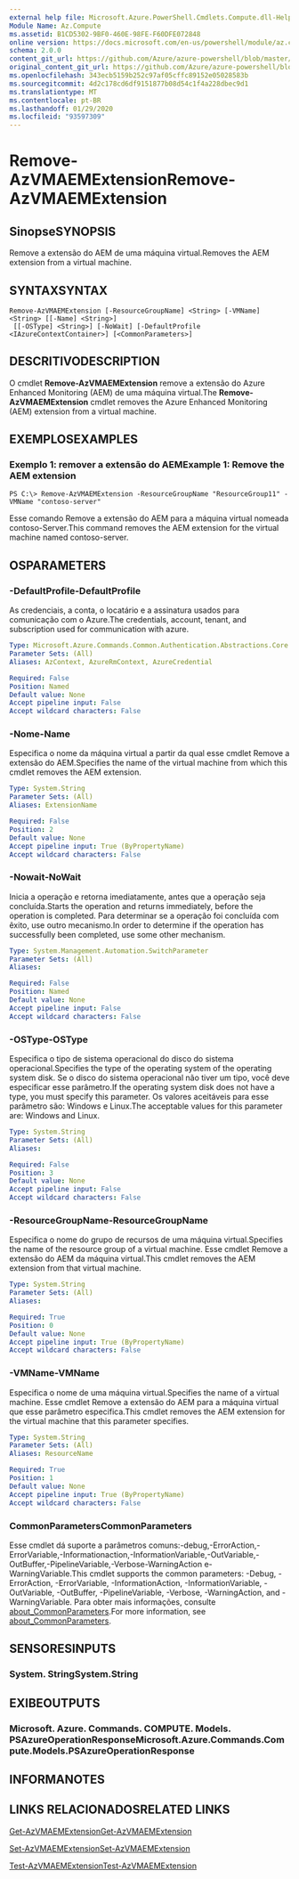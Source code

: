 ```yaml
---
external help file: Microsoft.Azure.PowerShell.Cmdlets.Compute.dll-Help.xml
Module Name: Az.Compute
ms.assetid: B1CD5302-9BF0-460E-98FE-F60DFE072848
online version: https://docs.microsoft.com/en-us/powershell/module/az.compute/remove-azvmaemextension
schema: 2.0.0
content_git_url: https://github.com/Azure/azure-powershell/blob/master/src/Compute/Compute/help/Remove-AzVMAEMExtension.md
original_content_git_url: https://github.com/Azure/azure-powershell/blob/master/src/Compute/Compute/help/Remove-AzVMAEMExtension.md
ms.openlocfilehash: 343ecb5159b252c97af05cffc89152e05028583b
ms.sourcegitcommit: 4d2c178cd6df9151877b08d54c1f4a228dbec9d1
ms.translationtype: MT
ms.contentlocale: pt-BR
ms.lasthandoff: 01/29/2020
ms.locfileid: "93597309"
---
```

# <span data-ttu-id="9227a-101">Remove-AzVMAEMExtension</span><span class="sxs-lookup"><span data-stu-id="9227a-101">Remove-AzVMAEMExtension</span></span>

## <span data-ttu-id="9227a-102">Sinopse</span><span class="sxs-lookup"><span data-stu-id="9227a-102">SYNOPSIS</span></span>
<span data-ttu-id="9227a-103">Remove a extensão do AEM de uma máquina virtual.</span><span class="sxs-lookup"><span data-stu-id="9227a-103">Removes the AEM extension from a virtual machine.</span></span>

## <span data-ttu-id="9227a-104">SYNTAX</span><span class="sxs-lookup"><span data-stu-id="9227a-104">SYNTAX</span></span>

```
Remove-AzVMAEMExtension [-ResourceGroupName] <String> [-VMName] <String> [[-Name] <String>]
 [[-OSType] <String>] [-NoWait] [-DefaultProfile <IAzureContextContainer>] [<CommonParameters>]
```

## <span data-ttu-id="9227a-105">DESCRITIVO</span><span class="sxs-lookup"><span data-stu-id="9227a-105">DESCRIPTION</span></span>
<span data-ttu-id="9227a-106">O cmdlet **Remove-AzVMAEMExtension** remove a extensão do Azure Enhanced Monitoring (AEM) de uma máquina virtual.</span><span class="sxs-lookup"><span data-stu-id="9227a-106">The **Remove-AzVMAEMExtension** cmdlet removes the Azure Enhanced Monitoring (AEM) extension from a virtual machine.</span></span>

## <span data-ttu-id="9227a-107">EXEMPLOS</span><span class="sxs-lookup"><span data-stu-id="9227a-107">EXAMPLES</span></span>

### <span data-ttu-id="9227a-108">Exemplo 1: remover a extensão do AEM</span><span class="sxs-lookup"><span data-stu-id="9227a-108">Example 1: Remove the AEM extension</span></span>
```
PS C:\> Remove-AzVMAEMExtension -ResourceGroupName "ResourceGroup11" -VMName "contoso-server"
```

<span data-ttu-id="9227a-109">Esse comando Remove a extensão do AEM para a máquina virtual nomeada contoso-Server.</span><span class="sxs-lookup"><span data-stu-id="9227a-109">This command removes the AEM extension for the virtual machine named contoso-server.</span></span>

## <span data-ttu-id="9227a-110">OS</span><span class="sxs-lookup"><span data-stu-id="9227a-110">PARAMETERS</span></span>

### <span data-ttu-id="9227a-111">-DefaultProfile</span><span class="sxs-lookup"><span data-stu-id="9227a-111">-DefaultProfile</span></span>
<span data-ttu-id="9227a-112">As credenciais, a conta, o locatário e a assinatura usados para comunicação com o Azure.</span><span class="sxs-lookup"><span data-stu-id="9227a-112">The credentials, account, tenant, and subscription used for communication with azure.</span></span>

```yaml
Type: Microsoft.Azure.Commands.Common.Authentication.Abstractions.Core.IAzureContextContainer
Parameter Sets: (All)
Aliases: AzContext, AzureRmContext, AzureCredential

Required: False
Position: Named
Default value: None
Accept pipeline input: False
Accept wildcard characters: False
```

### <span data-ttu-id="9227a-113">-Nome</span><span class="sxs-lookup"><span data-stu-id="9227a-113">-Name</span></span>
<span data-ttu-id="9227a-114">Especifica o nome da máquina virtual a partir da qual esse cmdlet Remove a extensão do AEM.</span><span class="sxs-lookup"><span data-stu-id="9227a-114">Specifies the name of the virtual machine from which this cmdlet removes the AEM extension.</span></span>

```yaml
Type: System.String
Parameter Sets: (All)
Aliases: ExtensionName

Required: False
Position: 2
Default value: None
Accept pipeline input: True (ByPropertyName)
Accept wildcard characters: False
```

### <span data-ttu-id="9227a-115">-Nowait</span><span class="sxs-lookup"><span data-stu-id="9227a-115">-NoWait</span></span>
<span data-ttu-id="9227a-116">Inicia a operação e retorna imediatamente, antes que a operação seja concluída.</span><span class="sxs-lookup"><span data-stu-id="9227a-116">Starts the operation and returns immediately, before the operation is completed.</span></span> <span data-ttu-id="9227a-117">Para determinar se a operação foi concluída com êxito, use outro mecanismo.</span><span class="sxs-lookup"><span data-stu-id="9227a-117">In order to determine if the operation has successfully been completed, use some other mechanism.</span></span>

```yaml
Type: System.Management.Automation.SwitchParameter
Parameter Sets: (All)
Aliases:

Required: False
Position: Named
Default value: None
Accept pipeline input: False
Accept wildcard characters: False
```

### <span data-ttu-id="9227a-118">-OSType</span><span class="sxs-lookup"><span data-stu-id="9227a-118">-OSType</span></span>
<span data-ttu-id="9227a-119">Especifica o tipo de sistema operacional do disco do sistema operacional.</span><span class="sxs-lookup"><span data-stu-id="9227a-119">Specifies the type of the operating system of the operating system disk.</span></span>
<span data-ttu-id="9227a-120">Se o disco do sistema operacional não tiver um tipo, você deve especificar esse parâmetro.</span><span class="sxs-lookup"><span data-stu-id="9227a-120">If the operating system disk does not have a type, you must specify this parameter.</span></span>
<span data-ttu-id="9227a-121">Os valores aceitáveis para esse parâmetro são: Windows e Linux.</span><span class="sxs-lookup"><span data-stu-id="9227a-121">The acceptable values for this parameter are: Windows and Linux.</span></span>

```yaml
Type: System.String
Parameter Sets: (All)
Aliases:

Required: False
Position: 3
Default value: None
Accept pipeline input: False
Accept wildcard characters: False
```

### <span data-ttu-id="9227a-122">-ResourceGroupName</span><span class="sxs-lookup"><span data-stu-id="9227a-122">-ResourceGroupName</span></span>
<span data-ttu-id="9227a-123">Especifica o nome do grupo de recursos de uma máquina virtual.</span><span class="sxs-lookup"><span data-stu-id="9227a-123">Specifies the name of the resource group of a virtual machine.</span></span>
<span data-ttu-id="9227a-124">Esse cmdlet Remove a extensão do AEM da máquina virtual.</span><span class="sxs-lookup"><span data-stu-id="9227a-124">This cmdlet removes the AEM extension from that virtual machine.</span></span>

```yaml
Type: System.String
Parameter Sets: (All)
Aliases:

Required: True
Position: 0
Default value: None
Accept pipeline input: True (ByPropertyName)
Accept wildcard characters: False
```

### <span data-ttu-id="9227a-125">-VMName</span><span class="sxs-lookup"><span data-stu-id="9227a-125">-VMName</span></span>
<span data-ttu-id="9227a-126">Especifica o nome de uma máquina virtual.</span><span class="sxs-lookup"><span data-stu-id="9227a-126">Specifies the name of a virtual machine.</span></span>
<span data-ttu-id="9227a-127">Esse cmdlet Remove a extensão do AEM para a máquina virtual que esse parâmetro especifica.</span><span class="sxs-lookup"><span data-stu-id="9227a-127">This cmdlet removes the AEM extension for the virtual machine that this parameter specifies.</span></span>

```yaml
Type: System.String
Parameter Sets: (All)
Aliases: ResourceName

Required: True
Position: 1
Default value: None
Accept pipeline input: True (ByPropertyName)
Accept wildcard characters: False
```

### <span data-ttu-id="9227a-128">CommonParameters</span><span class="sxs-lookup"><span data-stu-id="9227a-128">CommonParameters</span></span>
<span data-ttu-id="9227a-129">Esse cmdlet dá suporte a parâmetros comuns:-debug,-ErrorAction,-ErrorVariable,-Informationaction,-InformationVariable,-OutVariable,-OutBuffer,-PipelineVariable,-Verbose-WarningAction e-WarningVariable.</span><span class="sxs-lookup"><span data-stu-id="9227a-129">This cmdlet supports the common parameters: -Debug, -ErrorAction, -ErrorVariable, -InformationAction, -InformationVariable, -OutVariable, -OutBuffer, -PipelineVariable, -Verbose, -WarningAction, and -WarningVariable.</span></span> <span data-ttu-id="9227a-130">Para obter mais informações, consulte [about_CommonParameters](https://go.microsoft.com/fwlink/?LinkID=113216).</span><span class="sxs-lookup"><span data-stu-id="9227a-130">For more information, see [about_CommonParameters](https://go.microsoft.com/fwlink/?LinkID=113216).</span></span>

## <span data-ttu-id="9227a-131">SENSORES</span><span class="sxs-lookup"><span data-stu-id="9227a-131">INPUTS</span></span>

### <span data-ttu-id="9227a-132">System. String</span><span class="sxs-lookup"><span data-stu-id="9227a-132">System.String</span></span>

## <span data-ttu-id="9227a-133">EXIBE</span><span class="sxs-lookup"><span data-stu-id="9227a-133">OUTPUTS</span></span>

### <span data-ttu-id="9227a-134">Microsoft. Azure. Commands. COMPUTE. Models. PSAzureOperationResponse</span><span class="sxs-lookup"><span data-stu-id="9227a-134">Microsoft.Azure.Commands.Compute.Models.PSAzureOperationResponse</span></span>

## <span data-ttu-id="9227a-135">INFORMA</span><span class="sxs-lookup"><span data-stu-id="9227a-135">NOTES</span></span>

## <span data-ttu-id="9227a-136">LINKS RELACIONADOS</span><span class="sxs-lookup"><span data-stu-id="9227a-136">RELATED LINKS</span></span>

[<span data-ttu-id="9227a-137">Get-AzVMAEMExtension</span><span class="sxs-lookup"><span data-stu-id="9227a-137">Get-AzVMAEMExtension</span></span>](./Get-AzVMAEMExtension.md)

[<span data-ttu-id="9227a-138">Set-AzVMAEMExtension</span><span class="sxs-lookup"><span data-stu-id="9227a-138">Set-AzVMAEMExtension</span></span>](./Set-AzVMAEMExtension.md)

[<span data-ttu-id="9227a-139">Test-AzVMAEMExtension</span><span class="sxs-lookup"><span data-stu-id="9227a-139">Test-AzVMAEMExtension</span></span>](./Test-AzVMAEMExtension.md)



